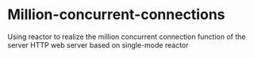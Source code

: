 # Million-concurrent-connections
Using reactor to realize the million concurrent connection function of the server
HTTP web server based on single-mode reactor

